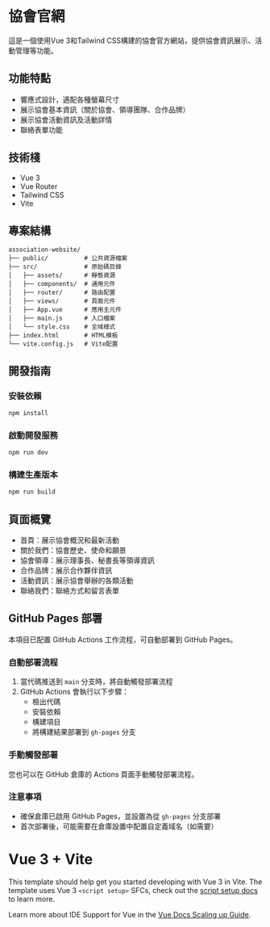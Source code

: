 # 協會官網

這是一個使用Vue 3和Tailwind CSS構建的協會官方網站，提供協會資訊展示、活動管理等功能。

## 功能特點

- 響應式設計，適配各種螢幕尺寸
- 展示協會基本資訊（關於協會、領導團隊、合作品牌）
- 展示協會活動資訊及活動詳情
- 聯絡表單功能

## 技術棧

- Vue 3
- Vue Router
- Tailwind CSS
- Vite

## 專案結構

```
association-website/
├── public/          # 公共資源檔案
├── src/             # 原始碼目錄
│   ├── assets/      # 靜態資源
│   ├── components/  # 通用元件
│   ├── router/      # 路由配置
│   ├── views/       # 頁面元件
│   ├── App.vue      # 應用主元件
│   ├── main.js      # 入口檔案
│   └── style.css    # 全域樣式
├── index.html       # HTML模板
└── vite.config.js   # Vite配置
```

## 開發指南

### 安裝依賴

```bash
npm install
```

### 啟動開發服務

```bash
npm run dev
```

### 構建生產版本

```bash
npm run build
```

## 頁面概覽

- 首頁：展示協會概況和最新活動
- 關於我們：協會歷史、使命和願景
- 協會領導：展示理事長、秘書長等領導資訊
- 合作品牌：展示合作夥伴資訊
- 活動資訊：展示協會舉辦的各類活動
- 聯絡我們：聯絡方式和留言表單

## GitHub Pages 部署

本項目已配置 GitHub Actions 工作流程，可自動部署到 GitHub Pages。

### 自動部署流程

1. 當代碼推送到 `main` 分支時，將自動觸發部署流程
2. GitHub Actions 會執行以下步驟：
   - 檢出代碼
   - 安裝依賴
   - 構建項目
   - 將構建結果部署到 `gh-pages` 分支

### 手動觸發部署

您也可以在 GitHub 倉庫的 Actions 頁面手動觸發部署流程。

### 注意事項

- 確保倉庫已啟用 GitHub Pages，並設置為從 `gh-pages` 分支部署
- 首次部署後，可能需要在倉庫設置中配置自定義域名（如需要）

# Vue 3 + Vite

This template should help get you started developing with Vue 3 in Vite. The template uses Vue 3 `<script setup>` SFCs, check out the [script setup docs](https://v3.vuejs.org/api/sfc-script-setup.html#sfc-script-setup) to learn more.

Learn more about IDE Support for Vue in the [Vue Docs Scaling up Guide](https://vuejs.org/guide/scaling-up/tooling.html#ide-support).
